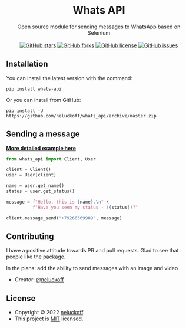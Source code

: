 <div align="center">
    <h1>Whats API</h1>
    Open source module for sending messages to WhatsApp based on Selenium
</div>
&nbsp;

<div align="center">
    <a href="https://github.com/neluckoff/social_spam/stargazers"><img alt="GitHub stars" src="https://img.shields.io/github/stars/neluckoff/social_spam?style=flat-square"></a>
    <a href="https://github.com/neluckoff/social_spam/network"><img alt="GitHub forks" src="https://img.shields.io/github/forks/neluckoff/social_spam?style=flat-square"></a>
    <a href="https://github.com/neluckoff/social_spam"><img alt="GitHub license" src="https://img.shields.io/github/license/neluckoff/social_spam?style=flat-square"></a>
    <a href="https://github.com/neluckoff/social_spam/issues"><img alt="GitHub issues" src="https://img.shields.io/github/issues/neluckoff/social_spam?style=flat-square"></a>
</div>

## Installation
You can install the latest version with the command:

```shell
pip install whats-api
```
Or you can install from GitHub:

```shell
pip install -U https://github.com/neluckoff/whats_api/archive/master.zip
```

## Sending a message
**[More detailed example here](https://github.com/neluckoff/whats_api/tree/master/examples)**

```python
from whats_api import Client, User

client = Client()
user = User(client)

name = user.get_name()
status = user.get_status()

message = f"Hello, this is {name}.\n" \
          f"Have you seen my status - ({status})?"

client.message_send("+79266569989", message)
```

## Contributing
I have a positive attitude towards PR and pull requests. Glad to see that people like the package.

In the plans: add the ability to send messages with an image and video

- Creator: [@neluckoff](https://github.com/neluckoff)

## License

- Copyright © 2022 [neluckoff](https://github.com/neluckoff).
- This project is [MIT](https://github.com/neluckoff/whats_api/blob/master/LICENSE) licensed.

